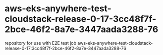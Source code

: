 # aws-eks-anywhere-test-cloudstack-release-0-17-3cc48f7f-2bce-46f2-8a7e-3447aada3288-76
repository for use with E2E test job aws-eks-anywhere-test-cloudstack-release-0-17:3cc48f7f-2bce-46f2-8a7e-3447aada3288-76
